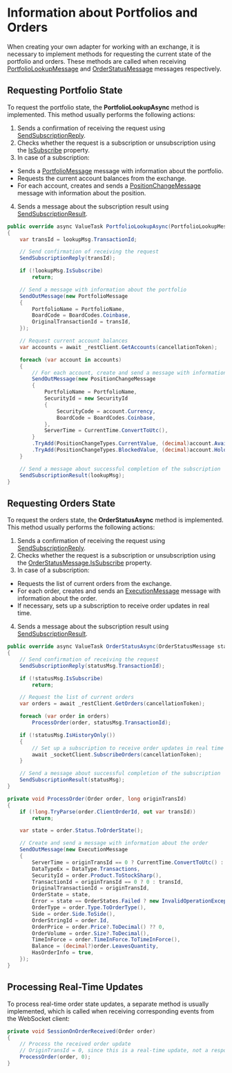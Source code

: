# Information about Portfolios and Orders

When creating your own adapter for working with an exchange, it is necessary to implement methods for requesting the current state of the portfolio and orders. These methods are called when receiving [PortfolioLookupMessage](xref:StockSharp.Messages.PortfolioLookupMessage) and [OrderStatusMessage](xref:StockSharp.Messages.OrderStatusMessage) messages respectively.

## Requesting Portfolio State

To request the portfolio state, the **PortfolioLookupAsync** method is implemented. This method usually performs the following actions:

1. Sends a confirmation of receiving the request using [SendSubscriptionReply](xref:StockSharp.Messages.MessageAdapter.SendSubscriptionReply(System.Int64,System.Exception)).
2. Checks whether the request is a subscription or unsubscription using the [IsSubscribe](xref:StockSharp.Messages.PortfolioMessage.IsSubscribe) property.
3. In case of a subscription:
  - Sends a [PortfolioMessage](xref:StockSharp.Messages.PortfolioMessage) message with information about the portfolio.
  - Requests the current account balances from the exchange.
  - For each account, creates and sends a [PositionChangeMessage](xref:StockSharp.Messages.PositionChangeMessage) message with information about the position.
4. Sends a message about the subscription result using [SendSubscriptionResult](xref:StockSharp.Messages.MessageAdapter.SendSubscriptionResult(StockSharp.Messages.ISubscriptionMessage)).

```cs
public override async ValueTask PortfolioLookupAsync(PortfolioLookupMessage lookupMsg, CancellationToken cancellationToken)
{
    var transId = lookupMsg.TransactionId;

    // Send confirmation of receiving the request
    SendSubscriptionReply(transId);

    if (!lookupMsg.IsSubscribe)
        return;

    // Send a message with information about the portfolio
    SendOutMessage(new PortfolioMessage
    {
        PortfolioName = PortfolioName,
        BoardCode = BoardCodes.Coinbase,
        OriginalTransactionId = transId,
    });

    // Request current account balances
    var accounts = await _restClient.GetAccounts(cancellationToken);

    foreach (var account in accounts)
    {
        // For each account, create and send a message with information about the position
        SendOutMessage(new PositionChangeMessage
        {
            PortfolioName = PortfolioName,
            SecurityId = new SecurityId
            {
                SecurityCode = account.Currency,
                BoardCode = BoardCodes.Coinbase,
            },
            ServerTime = CurrentTime.ConvertToUtc(),
        }
        .TryAdd(PositionChangeTypes.CurrentValue, (decimal)account.Available, true)
        .TryAdd(PositionChangeTypes.BlockedValue, (decimal)account.Hold, true));
    }

    // Send a message about successful completion of the subscription
    SendSubscriptionResult(lookupMsg);
}
```

## Requesting Orders State

To request the orders state, the **OrderStatusAsync** method is implemented. This method usually performs the following actions:

1. Sends a confirmation of receiving the request using [SendSubscriptionReply](xref:StockSharp.Messages.MessageAdapter.SendSubscriptionReply(System.Int64,System.Exception)).
2. Checks whether the request is a subscription or unsubscription using the [OrderStatusMessage.IsSubscribe](xref:StockSharp.Messages.OrderStatusMessage.IsSubscribe) property.
3. In case of a subscription:
  - Requests the list of current orders from the exchange.
  - For each order, creates and sends an [ExecutionMessage](xref:StockSharp.Messages.ExecutionMessage) message with information about the order.
  - If necessary, sets up a subscription to receive order updates in real time.
4. Sends a message about the subscription result using [SendSubscriptionResult](xref:StockSharp.Messages.MessageAdapter.SendSubscriptionResult(StockSharp.Messages.ISubscriptionMessage)).

```cs
public override async ValueTask OrderStatusAsync(OrderStatusMessage statusMsg, CancellationToken cancellationToken)
{
    // Send confirmation of receiving the request
    SendSubscriptionReply(statusMsg.TransactionId);

    if (!statusMsg.IsSubscribe)
        return;

    // Request the list of current orders
    var orders = await _restClient.GetOrders(cancellationToken);

    foreach (var order in orders)
        ProcessOrder(order, statusMsg.TransactionId);

    if (!statusMsg.IsHistoryOnly())
    {
        // Set up a subscription to receive order updates in real time
        await _socketClient.SubscribeOrders(cancellationToken);
    }

    // Send a message about successful completion of the subscription
    SendSubscriptionResult(statusMsg);
}

private void ProcessOrder(Order order, long originTransId)
{
    if (!long.TryParse(order.ClientOrderId, out var transId))
        return;

    var state = order.Status.ToOrderState();

    // Create and send a message with information about the order
    SendOutMessage(new ExecutionMessage
    {
        ServerTime = originTransId == 0 ? CurrentTime.ConvertToUtc() : order.CreationTime,
        DataTypeEx = DataType.Transactions,
        SecurityId = order.Product.ToStockSharp(),
        TransactionId = originTransId == 0 ? 0 : transId,
        OriginalTransactionId = originTransId,
        OrderState = state,
        Error = state == OrderStates.Failed ? new InvalidOperationException() : null,
        OrderType = order.Type.ToOrderType(),
        Side = order.Side.ToSide(),
        OrderStringId = order.Id,
        OrderPrice = order.Price?.ToDecimal() ?? 0,
        OrderVolume = order.Size?.ToDecimal(),
        TimeInForce = order.TimeInForce.ToTimeInForce(),
        Balance = (decimal?)order.LeavesQuantity,
        HasOrderInfo = true,
    });
}
```

## Processing Real-Time Updates

To process real-time order state updates, a separate method is usually implemented, which is called when receiving corresponding events from the WebSocket client:

```cs
private void SessionOnOrderReceived(Order order)
{
    // Process the received order update
    // OriginTransId = 0, since this is a real-time update, not a response to a specific request
    ProcessOrder(order, 0);
}
```